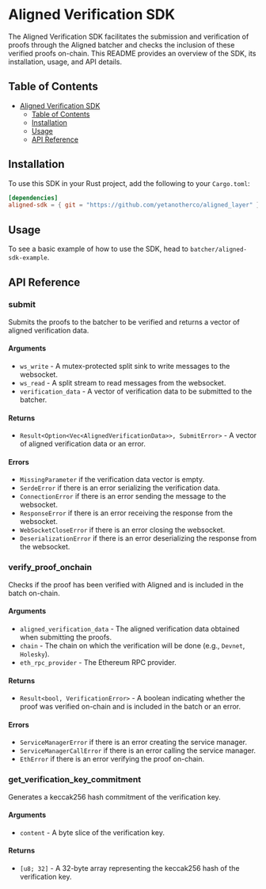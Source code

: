 # Aligned Verification SDK

The Aligned Verification SDK facilitates the submission and verification of proofs through the Aligned batcher and checks the inclusion of these verified proofs on-chain. This README provides an overview of the SDK, its installation, usage, and API details.

## Table of Contents
- [Aligned Verification SDK](#aligned-verification-sdk)
  - [Table of Contents](#table-of-contents)
  - [Installation](#installation)
  - [Usage](#usage)
  - [API Reference](#api-reference)

## Installation

To use this SDK in your Rust project, add the following to your `Cargo.toml`:

```toml
[dependencies]
aligned-sdk = { git = "https://github.com/yetanotherco/aligned_layer" }
```

## Usage

To see a basic example of how to use the SDK, head to `batcher/aligned-sdk-example`.

## API Reference

### submit

Submits the proofs to the batcher to be verified and returns a vector of aligned verification data.

#### Arguments

- `ws_write` - A mutex-protected split sink to write messages to the websocket.
- `ws_read` - A split stream to read messages from the websocket.
- `verification_data` - A vector of verification data to be submitted to the batcher.

#### Returns

- `Result<Option<Vec<AlignedVerificationData>>, SubmitError>` - A vector of aligned verification data or an error.

#### Errors

- `MissingParameter` if the verification data vector is empty.
- `SerdeError` if there is an error serializing the verification data.
- `ConnectionError` if there is an error sending the message to the websocket.
- `ResponseError` if there is an error receiving the response from the websocket.
- `WebSocketCloseError` if there is an error closing the websocket.
- `DeserializationError` if there is an error deserializing the response from the websocket.

### verify_proof_onchain

Checks if the proof has been verified with Aligned and is included in the batch on-chain.

#### Arguments

- `aligned_verification_data` - The aligned verification data obtained when submitting the proofs.
- `chain` - The chain on which the verification will be done (e.g., `Devnet`, `Holesky`).
- `eth_rpc_provider` - The Ethereum RPC provider.

#### Returns

- `Result<bool, VerificationError>` - A boolean indicating whether the proof was verified on-chain and is included in the batch or an error.

#### Errors

- `ServiceManagerError` if there is an error creating the service manager.
- `ServiceManagerCallError` if there is an error calling the service manager.
- `EthError` if there is an error verifying the proof on-chain.

### get_verification_key_commitment

Generates a keccak256 hash commitment of the verification key.

#### Arguments

- `content` - A byte slice of the verification key.

#### Returns

- `[u8; 32]` - A 32-byte array representing the keccak256 hash of the verification key.
